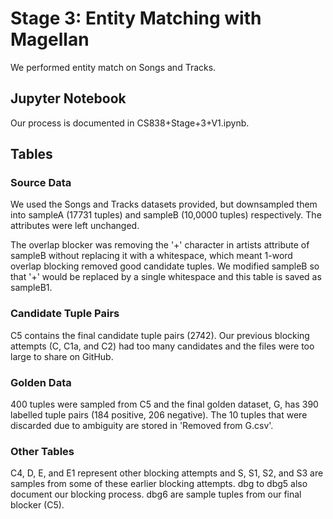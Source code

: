# Stage 3: Entity Matching with Magellan
We performed entity match on Songs and Tracks.

## Jupyter Notebook
Our process is documented in CS838+Stage+3+V1.ipynb.

## Tables
### Source Data
We used the Songs and Tracks datasets provided, but downsampled them into sampleA (17731 tuples) and sampleB (10,0000 tuples) respectively. The attributes were left unchanged.

The overlap blocker was removing the '+' character in artists attribute of sampleB without replacing it with a whitespace, which meant 1-word overlap blocking removed good candidate tuples. We modified sampleB so that '+' would be replaced by a single whitespace and this table is saved as sampleB1.

### Candidate Tuple Pairs
C5 contains the final candidate tuple pairs (2742). Our previous blocking attempts (C, C1a, and C2) had too many candidates and the files were too large to share on GitHub.

### Golden Data
400 tuples were sampled from C5 and the final golden dataset, G, has 390 labelled tuple pairs (184 positive, 206 negative). The 10 tuples that were discarded due to ambiguity are stored in 'Removed from G.csv'.

### Other Tables
C4, D, E, and E1 represent other blocking attempts and S, S1, S2, and S3 are samples from some of these earlier blocking attempts. dbg to dbg5 also document our blocking process. dbg6 are sample tuples from our final blocker (C5).

